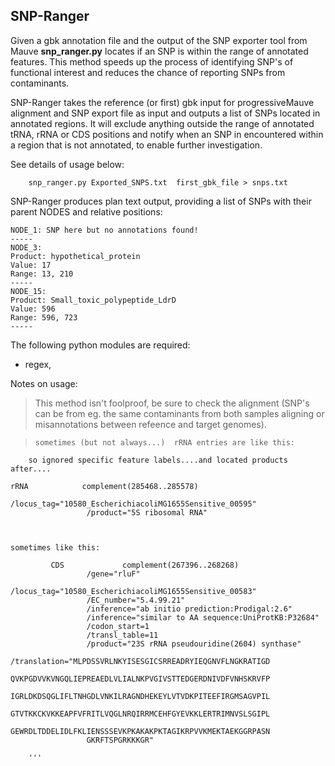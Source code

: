 ## SNP-Ranger

Given a gbk annotation file and the output of the SNP exporter tool from Mauve **snp_ranger.py** locates if an SNP is within the range of annotated features. This method speeds up the process of identifying SNP's of functional interest and reduces the chance of reporting SNPs from contaminants.

SNP-Ranger takes the reference (or first) gbk input for progressiveMauve alignment and SNP export file as input and outputs a list of SNPs located in annotated regions.  It will exclude anything outside the range of annotated tRNA, rRNA or CDS positions and notify when an SNP in encountered within a region that is not annotated, to enable further investigation.

See details of usage below:

		snp_ranger.py Exported_SNPS.txt  first_gbk_file > snps.txt  


SNP-Ranger produces plan text output, providing a list of SNPs with their parent NODES and relative positions:

	NODE_1: SNP here but no annotations found!
 	-----
	NODE_3:
	Product: hypothetical_protein
	Value: 17
	Range: 13, 210
	-----
	NODE_15:
	Product: Small_toxic_polypeptide_LdrD
	Value: 596
	Range: 596, 723
	-----


The following python modules are required:
- regex, 




Notes on usage:

> This method isn't foolproof, be sure to check the alignment (SNP's can be from eg. the same contaminants from both samples aligning or misannotations between refeence and target genomes).

    
>     sometimes (but not always...)  rRNA entries are like this:
        
        
        so ignored specific feature labels....and located products after....
    
    rRNA            complement(285468..285578)
                     /locus_tag="10580_EscherichiacoliMG1655Sensitive_00595"
                     /product="5S ribosomal RNA"
                     
                     
                     
    sometimes like this:
        
             CDS             complement(267396..268268)
                     /gene="rluF"
                     /locus_tag="10580_EscherichiacoliMG1655Sensitive_00583"
                     /EC_number="5.4.99.21"
                     /inference="ab initio prediction:Prodigal:2.6"
                     /inference="similar to AA sequence:UniProtKB:P32684"
                     /codon_start=1
                     /transl_table=11
                     /product="23S rRNA pseudouridine(2604) synthase"
                     /translation="MLPDSSVRLNKYISESGICSRREADRYIEQGNVFLNGKRATIGD
                     QVKPGDVVKVNGQLIEPREAEDLVLIALNKPVGIVSTTEDGERDNIVDFVNHSKRVFP
                     IGRLDKDSQGLIFLTNHGDLVNKILRAGNDHEKEYLVTVDKPITEEFIRGMSAGVPIL
                     GTVTKKCKVKKEAPFVFRITLVQGLNRQIRRMCEHFGYEVKKLERTRIMNVSLSGIPL
                     GEWRDLTDDELIDLFKLIENSSSEVKPKAKAKPKTAGIKRPVVKMEKTAEKGGRPASN
                     GKRFTSPGRKKKGR"
        
        '''
